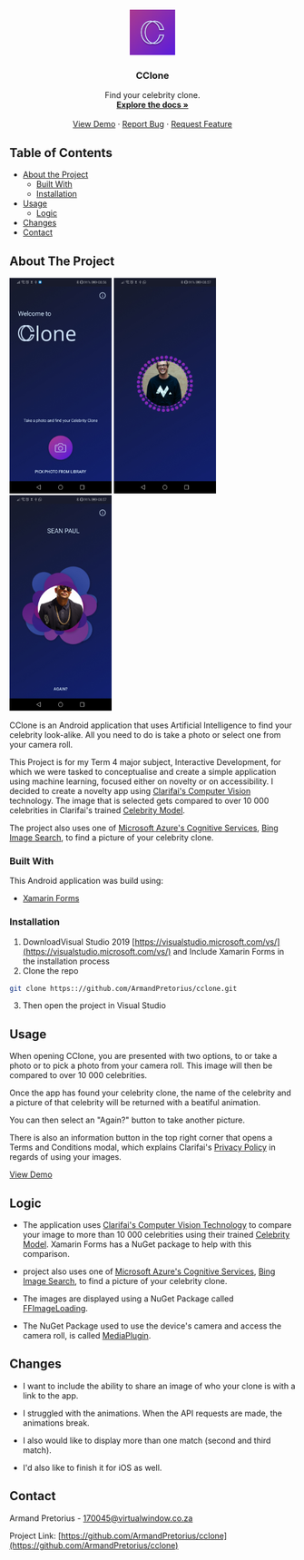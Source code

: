 <!--Nudge README.MD-->

<!-- PROJECT LOGO -->
<br />
<p align="center">
  <a href="https://github.com/ArmandPretorius/cclone">
    <img src="cclone/cclone.Android/Resources/mipmap-hdpi/icon.png" alt="Logo" height="80" radius="40"/>
  </a>

  <h3 align="center">CClone</h3>

  <p align="center">
    Find your celebrity clone.
    <br />
    <a href="https://github.com/ArmandPretorius/cclone"><strong>Explore the docs »</strong></a>
    <br />
    <br />
    <a href="https://github.com/ArmandPretorius/cclone">View Demo</a>
    ·
    <a href="https://github.com/ArmandPretorius/nudge/issues">Report Bug</a>
    ·
    <a href="https://github.com/ArmandPretorius/nudge/issues">Request Feature</a>
  </p>
</p>



<!-- TABLE OF CONTENTS -->
## Table of Contents

* [About the Project](#about-the-project)
  * [Built With](#built-with)
  * [Installation](#installation)
* [Usage](#usage)
  * [Logic](#logic)
* [Changes](#changes)
* [Contact](#contact)

<!-- ABOUT THE PROJECT -->
## About The Project


<img src="screenshots/home_screenshot.jpg" alt="About Project CClone" width="180">
<img src="screenshots/search_screenshot.jpg" alt="About Project CClone" width="180">
<img src="screenshots/result_screenshot.jpg" alt="About Project CClone" width="180">

CClone is an Android application that uses Artificial Intelligence to find your celebrity look-alike. All you need to do is take a photo or select one from your camera roll.

This Project is for my Term 4 major subject, Interactive Development, for which we were tasked to conceptualise and create a simple application using machine learning, focused either on novelty or on accessibility. I decided to create a novelty app using <a href="https://www.clarifai.com/technology">Clarifai's Computer Vision</a> technology. The image that is selected gets compared to over 10 000 celebrities in Clarifai's trained <a href="https://www.clarifai.com/models/celebrity-image-recognition-model-e466caa0619f444ab97497640cefc4dc">Celebrity Model</a>.

The project also uses one of <a href="https://azure.microsoft.com/en-us/services/cognitive-services/">Microsoft Azure's Cognitive Services</a>, <a href="https://azure.microsoft.com/en-us/services/cognitive-services/bing-image-search-api/">Bing Image Search</a>, to find a picture of your celebrity clone.

### Built With
This Android application was build using:
* [Xamarin Forms](https://dotnet.microsoft.com/apps/xamarin/xamarin-forms)


### Installation

1. DownloadVisual Studio 2019 [https://visualstudio.microsoft.com/vs/](https://visualstudio.microsoft.com/vs/) and Include Xamarin Forms in the installation process
2. Clone the repo
```sh
git clone https:://github.com/ArmandPretorius/cclone.git
```
3. Then open the project in Visual Studio

<!-- USAGE -->
## Usage

When opening CClone, you are presented with two options, to or take a photo or to pick a photo from your camera roll. This image will then be compared to over 10 000 celebrities.

Once the app has found your celebrity clone, the name of the celebrity and a picture of that celebrity will be returned with a beatiful animation.

You can then select an "Again?" button to take another picture.

There is also an information button in the top right corner that opens a Terms and Conditions modal, which explains Clarifai's <a href="https://www.clarifai.com/privacy">Privacy Policy</a> in regards of using your images.


[View Demo]()
<!-- HOW DOES IT WORK -->
## Logic

* The application uses [Clarifai's Computer Vision Technology](https://www.clarifai.com/technology) to compare your image to more than 10 000 celebrities using their trained [Celebrity Model](https://www.clarifai.com/models/celebrity-image-recognition-model-e466caa0619f444ab97497640cefc4dc). Xamarin Forms has a NuGet package to help with this comparison.

*  project also uses one of [Microsoft Azure's Cognitive Services](https://azure.microsoft.com/en-us/services/cognitive-services/), [Bing Image Search](https://azure.microsoft.com/en-us/services/cognitive-services/bing-image-search-api/), to find a picture of your celebrity clone.


* The images are displayed using a NuGet Package called [FFImageLoading](https://github.com/luberda-molinet/FFImageLoading).

* The NuGet Package used to use the device's camera and access the camera roll, is called [MediaPlugin](https://github.com/jamesmontemagno/MediaPlugin).


<!-- Changes Made -->
## Changes

* I want to include the ability to share an image of who your clone is with a link to the app.

* I struggled with the animations. When the API requests are made, the animations break.

* I also would like to display more than one match (second and third match).

* I'd also like to finish it for iOS as well.


<!-- CONTACT -->
## Contact

Armand Pretorius - 170045@virtualwindow.co.za

Project Link: [https://github.com/ArmandPretorius/cclone](https://github.com/ArmandPretorius/cclone)







<!-- MARKDOWN LINKS & IMAGES -->
[product-screenshot]: cclone_screenshot.png
